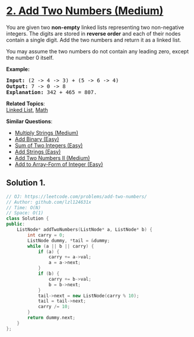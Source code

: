# [2. Add Two Numbers (Medium)](https://leetcode.com/problems/add-two-numbers/)

<p>You are given two <b>non-empty</b> linked lists representing two non-negative integers. The digits are stored in <b>reverse order</b> and each of their nodes contain a single digit. Add the two numbers and return it as a linked list.</p>

<p>You may assume the two numbers do not contain any leading zero, except the number 0 itself.</p>

<p><b>Example:</b></p>

<pre><b>Input:</b> (2 -&gt; 4 -&gt; 3) + (5 -&gt; 6 -&gt; 4)
<b>Output:</b> 7 -&gt; 0 -&gt; 8
<b>Explanation:</b> 342 + 465 = 807.
</pre>


**Related Topics**:  
[Linked List](https://leetcode.com/tag/linked-list/), [Math](https://leetcode.com/tag/math/)

**Similar Questions**:
* [Multiply Strings (Medium)](https://leetcode.com/problems/multiply-strings/)
* [Add Binary (Easy)](https://leetcode.com/problems/add-binary/)
* [Sum of Two Integers (Easy)](https://leetcode.com/problems/sum-of-two-integers/)
* [Add Strings (Easy)](https://leetcode.com/problems/add-strings/)
* [Add Two Numbers II (Medium)](https://leetcode.com/problems/add-two-numbers-ii/)
* [Add to Array-Form of Integer (Easy)](https://leetcode.com/problems/add-to-array-form-of-integer/)

## Solution 1.

```cpp
// OJ: https://leetcode.com/problems/add-two-numbers/
// Author: github.com/lzl124631x
// Time: O(N)
// Space: O(1)
class Solution {
public:
    ListNode* addTwoNumbers(ListNode* a, ListNode* b) {
        int carry = 0;
        ListNode dummy, *tail = &dummy;
        while (a || b || carry) {
            if (a) {
                carry += a->val;
                a = a->next;
            }
            if (b) {
                carry += b->val;
                b = b->next;
            }
            tail->next = new ListNode(carry % 10);
            tail = tail->next;
            carry /= 10;
        }
        return dummy.next;
    }
};
```